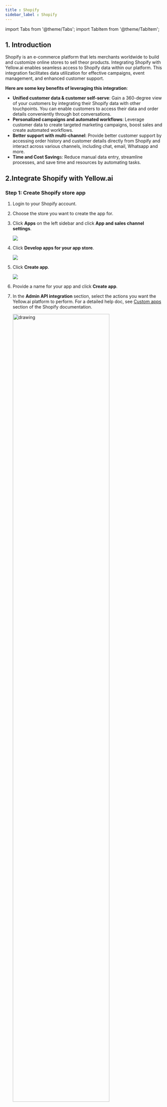 ```yaml
---
title : Shopify
sidebar_label : Shopify
---
```


import Tabs from '@theme/Tabs';
import TabItem from '@theme/TabItem';

## 1. Introduction

Shopify is an e-commerce platform that lets merchants worldwide to build and customize online stores to sell theor products. Integrating Shopify with Yellow.ai enables seamless access to Shopify data within our platform. This integration facilitates data utilization for effective campaigns, event management, and enhanced customer support. 



**Here are some key benefits of leveraging this integration**:

* **Unified customer data & customer self-serve**: Gain a 360-degree view of your customers by integrating their Shopify data with other touchpoints. You can enable customers to access their data and order details conveniently through bot conversations.
* **Personalized campaigns and automated workflows**: Leverage customer data to create targeted marketing campaigns, boost sales and create automated workflows.
* **Better support with multi-channel**: Provide better customer support by accessing order history and customer details directly from Shopify and interact across various channels, including chat, email, Whatsapp and more.
* **Time and Cost Saving**s: Reduce manual data entry, streamline processes, and save time and resources by automating tasks.


## 2.Integrate Shopify with Yellow.ai

### Step 1: Create Shopify store app

1. Login to your Shopify account.
2. Choose the store you want to create the app for.
3. Click **Apps** on the left sidebar and click **App and sales channel settings**.

   ![](https://i.imgur.com/QbXxgpt.jpg)
4. Click **Develop apps for your app store**.

   ![](https://i.imgur.com/2RMAFEX.png)

5. Click **Create app**.

   ![](https://i.imgur.com/9wGLsYQ.png)
6. Provide a name for your app and click **Create app**.
7. In the **Admin API integration** section, select the actions you want the Yellow.ai platform to perform. For a detailed help doc, see [Custom apps](https://help.shopify.com/en/manual/apps/custom-apps) section of the Shopify documentation.

   <img src="https://i.imgur.com/vDx7dQ1.png" alt="drawing" width="80%"/>
  

8. In **Shopify admin**, choose both *Read* and *Write* access to following scopes.

  <img src="https://i.imgur.com/ULr6bbW.png" width="70%"/>

  Scope | Description
  ------ | ----------
  Customers | Access and manage customers, including their addresses, order history, and segments.
  Orders | Retrieve and manage orders, transactions, fulfillments, and abandoned checkouts.
  Products | View and manage products, variants, and collections.
  Returns | View and manage return orders.
  Script tags | View and manage javascript tags for store front and order status pages.


### Step 2: Get Admin API access credentials

* Go to **API credentials** section and copy the **Admin API access token** and **API secret key**.

   ![](https://i.imgur.com/GoqZ8fk.png)


### Step 3: Connect the Shopify Store App with Yellow.ai

You need to use the API token to establish integration with Yellow.ai as explained below:

1. Login to [yellow.ai platform](https://cloud.yellow.ai/).
2. Go to **Integrations** > **Retail & ecommerce** > **Shopify shop**. Alternatively, you can use the Search box to find the integration app.

  ![](https://cdn.yellowmessenger.com/assets/yellow-docs/shopify.png)

3. To **Add account**, fill in the required details.

   ![](https://cdn.yellowmessenger.com/assets/yellow-docs/shopify-details.png)

   Option | Description
   ------ | -----------
   **Give accout name** | Provide a name to Shopify account to be connected. 
   **Shop Name** | Name of your shop in Shopify. The shop name should be taken from the Shopify store URL, for example if the merchant store URL is yellowxyz.myshopify.com,the shop name would be yellowxyz.
   **Admin API Access Token** | Copy and paste this from your Shopify store (refer step 8). Please only enter the Admin API access token that is displayed during the app creation process on Shopify.
   **API Secret Key** | Copy and paste this from your Shopify store (refer step 8)
   **Subscription topics** | Allows you to select events from the drop-down list. These events represent specific actions in your Shopify store, such as customer creation, order fulfillment, refunds, or product creation. While creating an account, you need to select the required events. Based on your selection, these events will appear in the [Events](https://docs.yellow.ai/docs/platform_concepts/studio/events/event-hub) section of your Yellow.ai platform. 
   **Domain name** |Domain name refers to the URL or web address that directs customers to your online store. Enter the domain name to enable Yellow to ingest the script on the store and capture user-related events for User 360. For example, yellowxyz.myshopify.com.

4. Click **Connect**.

   If the integration is successful, You can see the **Shopify Shop** app on the **Integrations** page. With this, the connection has been established between the integration app and your Shopify account.


:::note
* Please ensure that you enter your store name exactly as it appears in your Shopify account.
* For the initial user backfilling of the recent 10k user data, please reach out to the team to initiate the process.
:::

***



## 3. Shopify user data syncing in User 360/Engage

This integration automates the creation of user records in User 360 using Shopify event data. By default, it is configured to capture userIds, emails, and phone numbers. Additionally, the integration enables the automatic synchronization of the following event data with User 360. This empowers User 360 as a valuable resource for personalized and effective user engagement strategies.

:::note
Shopify events will be generated only from the store channel and passed to User 360. If event tracking is enabled in the bot, these events will also be sent to the bot. Events originating from other channels, such as orders created through a bot or WhatsApp, will generally not be relayed unless the user profile exists in User 360.
:::

### Supported standard user properties from Shopify events

The following standard user properties are automatically added or updated in User 360 directly from Shopify events.

* userId
* email
* firstName
* phone
* city
* country



### Supported Shopify events syncing in User 360

The integration enables the automatic synchronization of the following event data with User 360. This empowers User 360 as a valuable resource for personalized and effective user engagement strategies.

   <img src="https://i.imgur.com/1WBYJEt.png"/>


The following table provides a comprehensive list of Shopify events along with their descriptions and sample use cases.



  | Event  | Description    | Sample use cases      |
  |--------|----------------|----------------------|
  | shopifyNewOrder  | A new order is created in the Shopify store.   | Trigger order confirmation email or update inventory when a new order is created in your Shopify store.                                  |
  | shopifyNewProduct  | A new product has been added to the Shopify store.  | Update product catalog, create product listings, or send a WhatsApp notification when a new product is added to your Shopify store.  |
  | shopifyOrderCancelled | An order is cancelled. | Handle order cancellation: Update inventory levels, refund payments, or notify customers when their orders are canceled. |
  | shopifyOrderFulfilled | An order was fulfilled or completed.   | Update shipping information, send shipping notifications to the customer, or update order status when an order is fulfilled or completed.  |
  | shopifyOrderPaid      | Payment made for an order. | Send payment receipt, or update financial record when a payment is made for an order.   |
  | shopifyRefundCreated  | A refund was created for an order.  | Update financial records, notify customers about their refund, or adjust inventory levels when a refund is issued for an order. |
  | shopifyReturnRequest | A return request is initiated. | Helpful for handling return-related processes, such as notifying customers and managing inventory. |
  | shopifyNewCustomer    | A new customer is registered.  | Add the customer to User 360, send welcome email, or track customer acquisition when a new customer registers in your Shopify store. |
  | shopifyCustomerUpdate | A customer’s profile details have been updated. | Keep your customer database up to date or send profile change notification when a customer's profile details are updated. |
  | shopifyCheckoutCreated| Order checkout is initiated in Shopify. | Track order progress when an order checkout is initiated in your Shopify store.    |
  | shopifyOrdersUpdated  | Shopify order is updated.  | Monitor order changes, adjust inventory, or notify the customer on order updates to handle order updates in Shopify store.  |
  | shopifyCartCreate     | A cart is created in Shopify.   | Track shopping cart activity, gather data on abandoned carts, or initiate cart-related marketing efforts when a cart is created in Shopify store. |


:::note
To know how to run campaigns based on Shopify events, see [here](#run-campaigns-based-on-shopify-events).
:::

### Payload samples of Shopify events in User 360

The following are the event schemas associated with various Shopify events. These event schemas define the structure and data that get sent to the CDP when specific events occur in your Shopify store.

<Tabs class="tabs-schema">


<TabItem value="shopifyCartCreate" label="shopifyCartCreate" default>

**From SDK**

```js
{
    "token": "c1-830e691d16f1093cfcde75960320d9cd",
    "note": "",
    "attributes": {},
    "original_total_price": 3000,
    "total_price": 3000,
    "total_discount": 0,
    "total_weight": 0,
    "item_count": 1,
    "items": [
        {
            "id": 43453026762901,
            "properties": {},
            "quantity": 1,
            "variant_id": 43453026762901,
            "key": "43453026762901:159c30471db14672fe636da24f9346f2",
            "title": "Adania Pant - Black",
            "price": 3000,
            "original_price": 3000,
            "discounted_price": 3000,
            "line_price": 3000,
            "original_line_price": 3000,
            "total_discount": 0,
            "discounts": [],
            "sku": "",
            "grams": 0,
            "vendor": "twewr",
            "taxable": true,
            "product_id": 7907558064277,
            "product_has_only_default_variant": false,
            "gift_card": false,
            "final_price": 3000,
            "final_line_price": 3000,
            "url": "/products/adania-pant?variant=43453026762901",
            "featured_image": {
                "aspect_ratio": 0.714,
                "alt": "Adania Pant",
                "height": 2048,
                "url": "https://cdn.shopify.com/s/files/1/0458/0252/0725/files/2015-03-30_Jake_Look_16_20656_16533.jpg?v=1684943817",
                "width": 1462
            },
            "image": "https://cdn.shopify.com/s/files/1/0458/0252/0725/files/2015-03-30_Jake_Look_16_20656_16533.jpg?v=1684943817",
            "handle": "adania-pant",
            "requires_shipping": true,
            "product_type": "",
            "product_title": "Adania Pant",
            "product_description": "\\nThis is a demonstration store. You can purchase products like this from Baby & Company\\nSuper stretch Adaina Pant offers the classic skinny with all the fun bits. Zip closure at back with concealed zip openings at ankles. By Malene Birger. Color Blue.  90% Polyamide, 10% Elastane. Made in China. Ashley is wearing a European 36. ",
            "variant_title": "Black",
            "variant_options": [
                "Black"
            ],
            "options_with_values": [
                {
                    "name": "Color",
                    "value": "Black"
                }
            ],
            "line_level_discount_allocations": [],
            "line_level_total_discount": 0,
            "quantity_rule": {
                "min": 1,
                "max": null,
                "increment": 1
            },
            "has_components": false
        }
    ],
    "requires_shipping": true,
    "currency": "INR",
    "items_subtotal_price": 3000,
    "cart_level_discount_applications": [],
    "userId": "x1660667398488_WIv23Iv-fr-McW_SZme-l"
}


```

</TabItem>



<TabItem value="ShopifyCheckoutCreated" label="ShopifyCheckoutCreated" default>

```js
{
    "id": 35481578373269,
    "token": "3d58ad45d661cd34d882fda5c68a36b8",
    "cart_token": "c1-830e691d16f1093cfcde75960320d9cd",
    "email": null,
    "gateway": null,
    "buyer_accepts_marketing": false,
    "buyer_accepts_sms_marketing": false,
    "sms_marketing_phone": null,
    "created_at": "2023-09-22T12:13:51+00:00",
    "updated_at": "2023-09-22T08:13:59-04:00",
    "landing_site": "/",
    "note": "",
    "note_attributes": [],
    "referring_site": "",
    "shipping_lines": [],
    "shipping_address": [],
    "taxes_included": false,
    "total_weight": 0,
    "currency": "INR",
    "completed_at": null,
    "phone": null,
    "customer_locale": "en-IN",
    "line_items": [
        {
            "key": "43453026762901",
            "fulfillment_service": "manual",
            "gift_card": false,
            "grams": 0,
            "presentment_title": "Adania Pant",
            "presentment_variant_title": "Black",
            "product_id": 7907558064277,
            "quantity": 1,
            "requires_shipping": true,
            "sku": "",
            "tax_lines": [
                {
                    "position": 1,
                    "price": "2.70",
                    "rate": 0.09,
                    "title": "CGST",
                    "source": "Shopify",
                    "compare_at": null,
                    "zone": "country",
                    "channel_liable": false,
                    "identifier": null
                }
            ],
            "taxable": true,
            "title": "Adania Pant",
            "variant_id": 43453026762901,
            "variant_title": "Black",
            "variant_price": "30.00",
            "vendor": "twewr",
            "unit_price_measurement": {
                "measured_type": null,
                "quantity_value": null,
                "quantity_unit": null,
                "reference_value": null,
                "reference_unit": null
            },
            "compare_at_price": null,
            "line_price": "30.00",
            "price": "30.00",
            "applied_discounts": [],
            "destination_location_id": null,
            "user_id": null,
            "rank": null,
            "origin_location_id": null,
            "properties": null
        }
    ],
    "name": "#35481578373269",
    "abandoned_checkout_url": "https://twewr.myshopify.com/45802520725/checkouts/ac/c1-830e691d16f1093cfcde75960320d9cd/recover?key=a745691198001ff07b2f08d7233541a8",
    "discount_codes": [],
    "tax_lines": [
        {
            "price": "2.70",
            "rate": 0.09,
            "title": "CGST"
        }
    ],
    "presentment_currency": "INR",
    "source_name": "web",
    "total_line_items_price": "30.00",
    "total_tax": "2.70",
    "total_discounts": "0.00",
    "subtotal_price": "30.00",
    "total_price": "32.70",
    "total_duties": "0.00",
    "device_id": null,
    "user_id": null,
    "location_id": null,
    "source_identifier": null,
    "source_url": null,
    "source": null,
    "closed_at": null
}


```

</TabItem>

  
<TabItem value="shopifyNewOrder" label="shopifyNewOrder" default>


```json
{
    "id": 5159806763157,
    "admin_graphql_api_id": "gid://shopify/Order/5159806763157",
    "app_id": 580111,
    "browser_ip": "49.43.249.107",
    "buyer_accepts_marketing": false,
    "cancel_reason": null,
    "cancelled_at": null,
    "cart_token": "c1-830e691d16f1093cfcde75960320d9cd",
    "checkout_id": 35481578373269,
    "checkout_token": "3d58ad45d661cd34d882fda5c68a36b8",
    "client_details": {
        "accept_language": "en-IN",
        "browser_height": null,
        "browser_ip": "49.43.249.107",
        "browser_width": null,
        "session_hash": null,
        "user_agent": "Mozilla/5.0 (Macintosh; Intel Mac OS X 10_15_7) AppleWebKit/537.36 (KHTML, like Gecko) Chrome/116.0.0.0 Safari/537.36"
    },
    "closed_at": null,
    "company": null,
    "confirmation_number": "XPLMPXRME",
    "confirmed": true,
    "contact_email": "tom@gmail.com",
    "created_at": "2023-09-22T08:14:46-04:00",
    "currency": "INR",
    "current_subtotal_price": "30.00",
    "current_subtotal_price_set": {
        "shop_money": {
            "amount": "30.00",
            "currency_code": "INR"
        },
        "presentment_money": {
            "amount": "30.00",
            "currency_code": "INR"
        }
    },
    "current_total_additional_fees_set": null,
    "current_total_discounts": "0.00",
    "current_total_discounts_set": {
        "shop_money": {
            "amount": "0.00",
            "currency_code": "INR"
        },
        "presentment_money": {
            "amount": "0.00",
            "currency_code": "INR"
        }
    },
    "current_total_duties_set": null,
    "current_total_price": "30.00",
    "current_total_price_set": {
        "shop_money": {
            "amount": "30.00",
            "currency_code": "INR"
        },
        "presentment_money": {
            "amount": "30.00",
            "currency_code": "INR"
        }
    },
    "current_total_tax": "0.00",
    "current_total_tax_set": {
        "shop_money": {
            "amount": "0.00",
            "currency_code": "INR"
        },
        "presentment_money": {
            "amount": "0.00",
            "currency_code": "INR"
        }
    },
    "customer_locale": "en-IN",
    "device_id": null,
    "discount_codes": [],
    "email": "tom@gmail.com",
    "estimated_taxes": false,
    "financial_status": "paid",
    "fulfillment_status": null,
    "landing_site": "/",
    "landing_site_ref": null,
    "location_id": null,
    "merchant_of_record_app_id": null,
    "name": "#1085",
    "note": null,
    "note_attributes": [],
    "number": 85,
    "order_number": 1085,
    "order_status_url": "https://twewr.myshopify.com/45802520725/orders/24a0946393b4889192c0d7056751e889/authenticate?key=c60f3a72f52578b00cc7cb8551811cbc",
    "original_total_additional_fees_set": null,
    "original_total_duties_set": null,
    "payment_gateway_names": [
        "bogus"
    ],
    "phone": null,
    "po_number": null,
    "presentment_currency": "INR",
    "processed_at": "2023-09-22T08:14:43-04:00",
    "reference": "6925f7d584e825b7f3fdbf5de7b3a5e1",
    "referring_site": "",
    "source_identifier": "6925f7d584e825b7f3fdbf5de7b3a5e1",
    "source_name": "web",
    "source_url": null,
    "subtotal_price": "30.00",
    "subtotal_price_set": {
        "shop_money": {
            "amount": "30.00",
            "currency_code": "INR"
        },
        "presentment_money": {
            "amount": "30.00",
            "currency_code": "INR"
        }
    },
    "tags": "",
    "tax_exempt": false,
    "tax_lines": [],
    "taxes_included": false,
    "test": true,
    "token": "24a0946393b4889192c0d7056751e889",
    "total_discounts": "0.00",
    "total_discounts_set": {
        "shop_money": {
            "amount": "0.00",
            "currency_code": "INR"
        },
        "presentment_money": {
            "amount": "0.00",
            "currency_code": "INR"
        }
    },
    "total_line_items_price": "30.00",
    "total_line_items_price_set": {
        "shop_money": {
            "amount": "30.00",
            "currency_code": "INR"
        },
        "presentment_money": {
            "amount": "30.00",
            "currency_code": "INR"
        }
    },
    "total_outstanding": "0.00",
    "total_price": "30.00",
    "total_price_set": {
        "shop_money": {
            "amount": "30.00",
            "currency_code": "INR"
        },
        "presentment_money": {
            "amount": "30.00",
            "currency_code": "INR"
        }
    },
    "total_shipping_price_set": {
        "shop_money": {
            "amount": "0.00",
            "currency_code": "INR"
        },
        "presentment_money": {
            "amount": "0.00",
            "currency_code": "INR"
        }
    },
    "total_tax": "0.00",
    "total_tax_set": {
        "shop_money": {
            "amount": "0.00",
            "currency_code": "INR"
        },
        "presentment_money": {
            "amount": "0.00",
            "currency_code": "INR"
        }
    },
    "total_tip_received": "0.00",
    "total_weight": 0,
    "updated_at": "2023-09-22T08:14:47-04:00",
    "user_id": null,
    "billing_address": {
        "first_name": null,
        "address1": "Chennai",
        "phone": "90909 09090",
        "city": "Chennai",
        "zip": "600012",
        "province": "Tamil Nadu",
        "country": "India",
        "last_name": "Baid",
        "address2": "Chennai",
        "company": null,
        "latitude": 13.098633,
        "longitude": 80.2596083,
        "name": "Baid",
        "country_code": "IN",
        "province_code": "TN"
    },
    "customer": {
        "id": 6989864763541,
        "email": "tom@gmail.com",
        "accepts_marketing": false,
        "created_at": "2023-09-22T08:14:44-04:00",
        "updated_at": "2023-09-22T08:14:46-04:00",
        "first_name": null,
        "last_name": "Baid",
        "state": "disabled",
        "note": null,
        "verified_email": true,
        "multipass_identifier": null,
        "tax_exempt": false,
        "phone": null,
        "email_marketing_consent": {
            "state": "not_subscribed",
            "opt_in_level": "single_opt_in",
            "consent_updated_at": null
        },
        "sms_marketing_consent": null,
        "tags": "",
        "currency": "INR",
        "accepts_marketing_updated_at": "2023-09-22T08:14:44-04:00",
        "marketing_opt_in_level": null,
        "tax_exemptions": [],
        "admin_graphql_api_id": "gid://shopify/Customer/6989864763541",
        "default_address": {
            "id": 8320474546325,
            "customer_id": 6989864763541,
            "first_name": null,
            "last_name": "Baid",
            "company": null,
            "address1": "Chennai",
            "address2": "Chennai",
            "city": "Chennai",
            "province": "Tamil Nadu",
            "country": "India",
            "zip": "600012",
            "phone": "90909 09090",
            "name": "Baid",
            "province_code": "TN",
            "country_code": "IN",
            "country_name": "India",
            "default": true
        }
    },
    "discount_applications": [],
    "fulfillments": [],
    "line_items": [
        {
            "id": 12623712354453,
            "admin_graphql_api_id": "gid://shopify/LineItem/12623712354453",
            "fulfillable_quantity": 1,
            "fulfillment_service": "manual",
            "fulfillment_status": null,
            "gift_card": false,
            "grams": 0,
            "name": "Adania Pant - Black",
            "price": "30.00",
            "price_set": {
                "shop_money": {
                    "amount": "30.00",
                    "currency_code": "INR"
                },
                "presentment_money": {
                    "amount": "30.00",
                    "currency_code": "INR"
                }
            },
            "product_exists": true,
            "product_id": 7907558064277,
            "properties": [],
            "quantity": 1,
            "requires_shipping": true,
            "sku": "",
            "taxable": true,
            "title": "Adania Pant",
            "total_discount": "0.00",
            "total_discount_set": {
                "shop_money": {
                    "amount": "0.00",
                    "currency_code": "INR"
                },
                "presentment_money": {
                    "amount": "0.00",
                    "currency_code": "INR"
                }
            },
            "variant_id": 43453026762901,
            "variant_inventory_management": "shopify",
            "variant_title": "Black",
            "vendor": "twewr",
            "tax_lines": [],
            "duties": [],
            "discount_allocations": []
        }
    ],
    "payment_terms": null,
    "refunds": [],
    "shipping_address": {
        "first_name": null,
        "address1": "Chennai",
        "phone": "90909 09090",
        "city": "Chennai",
        "zip": "600012",
        "province": "Tamil Nadu",
        "country": "India",
        "last_name": "Baid",
        "address2": "Chennai",
        "company": null,
        "latitude": 13.098633,
        "longitude": 80.2596083,
        "name": "Baid",
        "country_code": "IN",
        "province_code": "TN"
    },
    "shipping_lines": [
        {
            "id": 4303065809045,
            "carrier_identifier": "650f1a14fa979ec5c74d063e968411d4",
            "code": "Standard",
            "discounted_price": "0.00",
            "discounted_price_set": {
                "shop_money": {
                    "amount": "0.00",
                    "currency_code": "INR"
                },
                "presentment_money": {
                    "amount": "0.00",
                    "currency_code": "INR"
                }
            },
            "phone": null,
            "price": "0.00",
            "price_set": {
                "shop_money": {
                    "amount": "0.00",
                    "currency_code": "INR"
                },
                "presentment_money": {
                    "amount": "0.00",
                    "currency_code": "INR"
                }
            },
            "requested_fulfillment_service_id": null,
            "source": "shopify",
            "title": "Standard",
            "tax_lines": [],
            "discount_allocations": []
        }
    ]
}

```

</TabItem>

<TabItem value="shopifyOrderFulfilled" label="shopifyOrderFulfilled" default>

```js
{
  "id": 820982911946154500,
  "admin_graphql_api_id": "gid://shopify/Order/820982911946154508",
  "app_id": null,
  "browser_ip": null,
  "buyer_accepts_marketing": true,
  "cancel_reason": "customer",
  "cancelled_at": "2021-12-31T19:00:00-05:00",
  "cart_token": null,
  "checkout_id": null,
  "checkout_token": null,
  "closed_at": null,
  "confirmed": false,
  "contact_email": "jon@example.com",
  "created_at": "2021-12-31T19:00:00-05:00",
  "currency": "USD",
  "current_subtotal_price": "398.00",
  "current_subtotal_price_set": {
    "shop_money": {
      "amount": "398.00",
      "currency_code": "USD"
    },
    "presentment_money": {
      "amount": "398.00",
      "currency_code": "USD"
    }
  },
  "current_total_discounts": "0.00",
  "current_total_discounts_set": {
    "shop_money": {
      "amount": "0.00",
      "currency_code": "USD"
    },
    "presentment_money": {
      "amount": "0.00",
      "currency_code": "USD"
    }
  },
  "current_total_duties_set": null,
  "current_total_price": "398.00",
  "current_total_price_set": {
    "shop_money": {
      "amount": "398.00",
      "currency_code": "USD"
    },
    "presentment_money": {
      "amount": "398.00",
      "currency_code": "USD"
    }
  },
  "current_total_tax": "0.00",
  "current_total_tax_set": {
    "shop_money": {
      "amount": "0.00",
      "currency_code": "USD"
    },
    "presentment_money": {
      "amount": "0.00",
      "currency_code": "USD"
    }
  },
  "customer_locale": "en",
  "device_id": null,
  "discount_codes": [],
  "email": "jon@example.com",
  "estimated_taxes": false,
  "financial_status": "voided",
  "fulfillment_status": "pending",
  "gateway": null,
  "landing_site": null,
  "landing_site_ref": null,
  "location_id": null,
  "merchant_of_record_app_id": null,
  "name": "#9999",
  "note": null,
  "note_attributes": [],
  "number": 234,
  "order_number": 1234,
  "order_status_url": "https://jsmith.myshopify.com/548380009/orders/123456abcd/authenticate?key=abcdefg",
  "original_total_duties_set": null,
  "payment_gateway_names": [
    "visa",
    "bogus"
  ],
  "phone": null,
  "presentment_currency": "USD",
  "processed_at": null,
  "processing_method": "",
  "reference": null,
  "referring_site": null,
  "source_identifier": null,
  "source_name": "web",
  "source_url": null,
  "subtotal_price": "388.00",
  "subtotal_price_set": {
    "shop_money": {
      "amount": "388.00",
      "currency_code": "USD"
    },
    "presentment_money": {
      "amount": "388.00",
      "currency_code": "USD"
    }
  },
  "tags": "",
  "tax_lines": [],
  "taxes_included": false,
  "test": true,
  "token": "123456abcd",
  "total_discounts": "20.00",
  "total_discounts_set": {
    "shop_money": {
      "amount": "20.00",
      "currency_code": "USD"
    },
    "presentment_money": {
      "amount": "20.00",
      "currency_code": "USD"
    }
  },
  "total_line_items_price": "398.00",
  "total_line_items_price_set": {
    "shop_money": {
      "amount": "398.00",
      "currency_code": "USD"
    },
    "presentment_money": {
      "amount": "398.00",
      "currency_code": "USD"
    }
  },
  "total_outstanding": "398.00",
  "total_price": "388.00",
  "total_price_set": {
    "shop_money": {
      "amount": "388.00",
      "currency_code": "USD"
    },
    "presentment_money": {
      "amount": "388.00",
      "currency_code": "USD"
    }
  },
  "total_shipping_price_set": {
    "shop_money": {
      "amount": "10.00",
      "currency_code": "USD"
    },
    "presentment_money": {
      "amount": "10.00",
      "currency_code": "USD"
    }
  },
  "total_tax": "0.00",
  "total_tax_set": {
    "shop_money": {
      "amount": "0.00",
      "currency_code": "USD"
    },
    "presentment_money": {
      "amount": "0.00",
      "currency_code": "USD"
    }
  },
  "total_tip_received": "0.00",
  "total_weight": 0,
  "updated_at": "2021-12-31T19:00:00-05:00",
  "user_id": null,
  "billing_address": {
    "first_name": "Steve",
    "address1": "123 Shipping Street",
    "phone": "555-555-SHIP",
    "city": "Shippington",
    "zip": "40003",
    "province": "Kentucky",
    "country": "United States",
    "last_name": "Shipper",
    "address2": null,
    "company": "Shipping Company",
    "latitude": null,
    "longitude": null,
    "name": "Steve Shipper",
    "country_code": "US",
    "province_code": "KY"
  },
  "customer": {
    "id": 115310627314723950,
    "email": "john@example.com",
    "accepts_marketing": false,
    "created_at": null,
    "updated_at": null,
    "first_name": "John",
    "last_name": "Smith",
    "state": "disabled",
    "note": null,
    "verified_email": true,
    "multipass_identifier": null,
    "tax_exempt": false,
    "phone": null,
    "email_marketing_consent": {
      "state": "not_subscribed",
      "opt_in_level": null,
      "consent_updated_at": null
    },
    "sms_marketing_consent": null,
    "tags": "",
    "currency": "USD",
    "accepts_marketing_updated_at": null,
    "marketing_opt_in_level": null,
    "tax_exemptions": [],
    "admin_graphql_api_id": "gid://shopify/Customer/115310627314723954",
    "default_address": {
      "id": 715243470612851200,
      "customer_id": 115310627314723950,
      "first_name": null,
      "last_name": null,
      "company": null,
      "address1": "123 Elm St.",
      "address2": null,
      "city": "Ottawa",
      "province": "Ontario",
      "country": "Canada",
      "zip": "K2H7A8",
      "phone": "123-123-1234",
      "name": "",
      "province_code": "ON",
      "country_code": "CA",
      "country_name": "Canada",
      "default": true
    }
  },
  "discount_applications": [],
  "fulfillments": [],
  "line_items": [
    {
      "id": 866550311766439000,
      "admin_graphql_api_id": "gid://shopify/LineItem/866550311766439020",
      "fulfillable_quantity": 1,
      "fulfillment_service": "manual",
      "fulfillment_status": null,
      "gift_card": false,
      "grams": 567,
      "name": "IPod Nano - 8GB",
      "price": "199.00",
      "price_set": {
        "shop_money": {
          "amount": "199.00",
          "currency_code": "USD"
        },
        "presentment_money": {
          "amount": "199.00",
          "currency_code": "USD"
        }
      },
      "product_exists": true,
      "product_id": 632910392,
      "properties": [],
      "quantity": 1,
      "requires_shipping": true,
      "sku": "IPOD2008PINK",
      "taxable": true,
      "title": "IPod Nano - 8GB",
      "total_discount": "0.00",
      "total_discount_set": {
        "shop_money": {
          "amount": "0.00",
          "currency_code": "USD"
        },
        "presentment_money": {
          "amount": "0.00",
          "currency_code": "USD"
        }
      },
      "variant_id": 808950810,
      "variant_inventory_management": "shopify",
      "variant_title": null,
      "vendor": null,
      "tax_lines": [],
      "duties": [],
      "discount_allocations": []
    },
    {
      "id": 141249953214522980,
      "admin_graphql_api_id": "gid://shopify/LineItem/141249953214522974",
      "fulfillable_quantity": 1,
      "fulfillment_service": "manual",
      "fulfillment_status": null,
      "gift_card": false,
      "grams": 567,
      "name": "IPod Nano - 8GB",
      "price": "199.00",
      "price_set": {
        "shop_money": {
          "amount": "199.00",
          "currency_code": "USD"
        },
        "presentment_money": {
          "amount": "199.00",
          "currency_code": "USD"
        }
      },
      "product_exists": true,
      "product_id": 632910392,
      "properties": [],
      "quantity": 1,
      "requires_shipping": true,
      "sku": "IPOD2008PINK",
      "taxable": true,
      "title": "IPod Nano - 8GB",
      "total_discount": "0.00",
      "total_discount_set": {
        "shop_money": {
          "amount": "0.00",
          "currency_code": "USD"
        },
        "presentment_money": {
          "amount": "0.00",
          "currency_code": "USD"
        }
      },
      "variant_id": 808950810,
      "variant_inventory_management": "shopify",
      "variant_title": null,
      "vendor": null,
      "tax_lines": [],
      "duties": [],
      "discount_allocations": []
    }
  ],
  "payment_details": {
    "credit_card_bin": null,
    "avs_result_code": null,
    "cvv_result_code": null,
    "credit_card_number": "•••• •••• •••• 1234",
    "credit_card_company": "Visa",
    "buyer_action_info": null,
    "credit_card_name": null,
    "credit_card_wallet": null,
    "credit_card_expiration_month": null,
    "credit_card_expiration_year": null
  },
  "payment_terms": null,
  "refunds": [],
  "shipping_address": {
    "first_name": "Steve",
    "address1": "123 Shipping Street",
    "phone": "555-555-SHIP",
    "city": "Shippington",
    "zip": "40003",
    "province": "Kentucky",
    "country": "United States",
    "last_name": "Shipper",
    "address2": null,
    "company": "Shipping Company",
    "latitude": null,
    "longitude": null,
    "name": "Steve Shipper",
    "country_code": "US",
    "province_code": "KY"
  },
  "shipping_lines": [
    {
      "id": 271878346596884000,
      "carrier_identifier": null,
      "code": null,
      "delivery_category": null,
      "discounted_price": "10.00",
      "discounted_price_set": {
        "shop_money": {
          "amount": "10.00",
          "currency_code": "USD"
        },
        "presentment_money": {
          "amount": "10.00",
          "currency_code": "USD"
        }
      },
      "phone": null,
      "price": "10.00",
      "price_set": {
        "shop_money": {
          "amount": "10.00",
          "currency_code": "USD"
        },
        "presentment_money": {
          "amount": "10.00",
          "currency_code": "USD"
        }
      },
      "requested_fulfillment_service_id": null,
      "source": "shopify",
      "title": "Generic Shipping",
      "tax_lines": [],
      "discount_allocations": []
    }
  ]
}

```

</TabItem>


<TabItem value="ShopifyOrdersUpdated" label="ShopifyOrdersUpdated" default>

```js
{
    "id": 5159806763157,
    "admin_graphql_api_id": "gid://shopify/Order/5159806763157",
    "app_id": 580111,
    "browser_ip": "49.43.249.107",
    "buyer_accepts_marketing": false,
    "cancel_reason": null,
    "cancelled_at": null,
    "cart_token": "c1-830e691d16f1093cfcde75960320d9cd",
    "checkout_id": 35481578373269,
    "checkout_token": "3d58ad45d661cd34d882fda5c68a36b8",
    "client_details": {
        "accept_language": "en-IN",
        "browser_height": null,
        "browser_ip": "49.43.249.107",
        "browser_width": null,
        "session_hash": null,
        "user_agent": "Mozilla/5.0 (Macintosh; Intel Mac OS X 10_15_7) AppleWebKit/537.36 (KHTML, like Gecko) Chrome/116.0.0.0 Safari/537.36"
    },
    "closed_at": null,
    "company": null,
    "confirmation_number": "XPLMPXRME",
    "confirmed": true,
    "contact_email": "tom@gmail.com",
    "created_at": "2023-09-22T08:14:46-04:00",
    "currency": "INR",
    "current_subtotal_price": "30.00",
    "current_subtotal_price_set": {
        "shop_money": {
            "amount": "30.00",
            "currency_code": "INR"
        },
        "presentment_money": {
            "amount": "30.00",
            "currency_code": "INR"
        }
    },
    "current_total_additional_fees_set": null,
    "current_total_discounts": "0.00",
    "current_total_discounts_set": {
        "shop_money": {
            "amount": "0.00",
            "currency_code": "INR"
        },
        "presentment_money": {
            "amount": "0.00",
            "currency_code": "INR"
        }
    },
    "current_total_duties_set": null,
    "current_total_price": "30.00",
    "current_total_price_set": {
        "shop_money": {
            "amount": "30.00",
            "currency_code": "INR"
        },
        "presentment_money": {
            "amount": "30.00",
            "currency_code": "INR"
        }
    },
    "current_total_tax": "0.00",
    "current_total_tax_set": {
        "shop_money": {
            "amount": "0.00",
            "currency_code": "INR"
        },
        "presentment_money": {
            "amount": "0.00",
            "currency_code": "INR"
        }
    },
    "customer_locale": "en-IN",
    "device_id": null,
    "discount_codes": [],
    "email": "tom@gmail.com",
    "estimated_taxes": false,
    "financial_status": "paid",
    "fulfillment_status": null,
    "landing_site": "/",
    "landing_site_ref": null,
    "location_id": null,
    "merchant_of_record_app_id": null,
    "name": "#1085",
    "note": null,
    "note_attributes": [],
    "number": 85,
    "order_number": 1085,
    "order_status_url": "https://twewr.myshopify.com/45802520725/orders/24a0946393b4889192c0d7056751e889/authenticate?key=c60f3a72f52578b00cc7cb8551811cbc",
    "original_total_additional_fees_set": null,
    "original_total_duties_set": null,
    "payment_gateway_names": [
        "bogus"
    ],
    "phone": null,
    "po_number": null,
    "presentment_currency": "INR",
    "processed_at": "2023-09-22T08:14:43-04:00",
    "reference": "6925f7d584e825b7f3fdbf5de7b3a5e1",
    "referring_site": "",
    "source_identifier": "6925f7d584e825b7f3fdbf5de7b3a5e1",
    "source_name": "web",
    "source_url": null,
    "subtotal_price": "30.00",
    "subtotal_price_set": {
        "shop_money": {
            "amount": "30.00",
            "currency_code": "INR"
        },
        "presentment_money": {
            "amount": "30.00",
            "currency_code": "INR"
        }
    },
    "tags": "",
    "tax_exempt": false,
    "tax_lines": [],
    "taxes_included": false,
    "test": true,
    "token": "24a0946393b4889192c0d7056751e889",
    "total_discounts": "0.00",
    "total_discounts_set": {
        "shop_money": {
            "amount": "0.00",
            "currency_code": "INR"
        },
        "presentment_money": {
            "amount": "0.00",
            "currency_code": "INR"
        }
    },
    "total_line_items_price": "30.00",
    "total_line_items_price_set": {
        "shop_money": {
            "amount": "30.00",
            "currency_code": "INR"
        },
        "presentment_money": {
            "amount": "30.00",
            "currency_code": "INR"
        }
    },
    "total_outstanding": "0.00",
    "total_price": "30.00",
    "total_price_set": {
        "shop_money": {
            "amount": "30.00",
            "currency_code": "INR"
        },
        "presentment_money": {
            "amount": "30.00",
            "currency_code": "INR"
        }
    },
    "total_shipping_price_set": {
        "shop_money": {
            "amount": "0.00",
            "currency_code": "INR"
        },
        "presentment_money": {
            "amount": "0.00",
            "currency_code": "INR"
        }
    },
    "total_tax": "0.00",
    "total_tax_set": {
        "shop_money": {
            "amount": "0.00",
            "currency_code": "INR"
        },
        "presentment_money": {
            "amount": "0.00",
            "currency_code": "INR"
        }
    },
    "total_tip_received": "0.00",
    "total_weight": 0,
    "updated_at": "2023-09-22T08:14:47-04:00",
    "user_id": null,
    "billing_address": {
        "first_name": null,
        "address1": "Chennai",
        "phone": "90909 09090",
        "city": "Chennai",
        "zip": "600012",
        "province": "Tamil Nadu",
        "country": "India",
        "last_name": "Baid",
        "address2": "Chennai",
        "company": null,
        "latitude": 13.098633,
        "longitude": 80.2596083,
        "name": "Baid",
        "country_code": "IN",
        "province_code": "TN"
    },
    "customer": {
        "id": 6989864763541,
        "email": "tom@gmail.com",
        "accepts_marketing": false,
        "created_at": "2023-09-22T08:14:44-04:00",
        "updated_at": "2023-09-22T08:14:46-04:00",
        "first_name": null,
        "last_name": "Baid",
        "state": "disabled",
        "note": null,
        "verified_email": true,
        "multipass_identifier": null,
        "tax_exempt": false,
        "phone": null,
        "email_marketing_consent": {
            "state": "not_subscribed",
            "opt_in_level": "single_opt_in",
            "consent_updated_at": null
        },
        "sms_marketing_consent": null,
        "tags": "",
        "currency": "INR",
        "accepts_marketing_updated_at": "2023-09-22T08:14:44-04:00",
        "marketing_opt_in_level": null,
        "tax_exemptions": [],
        "admin_graphql_api_id": "gid://shopify/Customer/6989864763541",
        "default_address": {
            "id": 8320474546325,
            "customer_id": 6989864763541,
            "first_name": null,
            "last_name": "Baid",
            "company": null,
            "address1": "Chennai",
            "address2": "Chennai",
            "city": "Chennai",
            "province": "Tamil Nadu",
            "country": "India",
            "zip": "600012",
            "phone": "90909 09090",
            "name": "Baid",
            "province_code": "TN",
            "country_code": "IN",
            "country_name": "India",
            "default": true
        }
    },
    "discount_applications": [],
    "fulfillments": [],
    "line_items": [
        {
            "id": 12623712354453,
            "admin_graphql_api_id": "gid://shopify/LineItem/12623712354453",
            "fulfillable_quantity": 1,
            "fulfillment_service": "manual",
            "fulfillment_status": null,
            "gift_card": false,
            "grams": 0,
            "name": "Adania Pant - Black",
            "price": "30.00",
            "price_set": {
                "shop_money": {
                    "amount": "30.00",
                    "currency_code": "INR"
                },
                "presentment_money": {
                    "amount": "30.00",
                    "currency_code": "INR"
                }
            },
            "product_exists": true,
            "product_id": 7907558064277,
            "properties": [],
            "quantity": 1,
            "requires_shipping": true,
            "sku": "",
            "taxable": true,
            "title": "Adania Pant",
            "total_discount": "0.00",
            "total_discount_set": {
                "shop_money": {
                    "amount": "0.00",
                    "currency_code": "INR"
                },
                "presentment_money": {
                    "amount": "0.00",
                    "currency_code": "INR"
                }
            },
            "variant_id": 43453026762901,
            "variant_inventory_management": "shopify",
            "variant_title": "Black",
            "vendor": "twewr",
            "tax_lines": [],
            "duties": [],
            "discount_allocations": []
        }
    ],
    "payment_terms": null,
    "refunds": [],
    "shipping_address": {
        "first_name": null,
        "address1": "Chennai",
        "phone": "90909 09090",
        "city": "Chennai",
        "zip": "600012",
        "province": "Tamil Nadu",
        "country": "India",
        "last_name": "Baid",
        "address2": "Chennai",
        "company": null,
        "latitude": 13.098633,
        "longitude": 80.2596083,
        "name": "Baid",
        "country_code": "IN",
        "province_code": "TN"
    },
    "shipping_lines": [
        {
            "id": 4303065809045,
            "carrier_identifier": "650f1a14fa979ec5c74d063e968411d4",
            "code": "Standard",
            "discounted_price": "0.00",
            "discounted_price_set": {
                "shop_money": {
                    "amount": "0.00",
                    "currency_code": "INR"
                },
                "presentment_money": {
                    "amount": "0.00",
                    "currency_code": "INR"
                }
            },
            "phone": null,
            "price": "0.00",
            "price_set": {
                "shop_money": {
                    "amount": "0.00",
                    "currency_code": "INR"
                },
                "presentment_money": {
                    "amount": "0.00",
                    "currency_code": "INR"
                }
            },
            "requested_fulfillment_service_id": null,
            "source": "shopify",
            "title": "Standard",
            "tax_lines": [],
            "discount_allocations": []
        }
    ]
}

```

</TabItem>


<TabItem value="shopifyOrderCancelled" label="shopifyOrderCancelled" default>

```js
{
  "id": 820982911946154500,
  "admin_graphql_api_id": "gid://shopify/Order/820982911946154508",
  "app_id": null,
  "browser_ip": null,
  "buyer_accepts_marketing": true,
  "cancel_reason": "customer",
  "cancelled_at": "2021-12-31T19:00:00-05:00",
  "cart_token": null,
  "checkout_id": null,
  "checkout_token": null,
  "closed_at": null,
  "confirmed": false,
  "contact_email": "jon@example.com",
  "created_at": "2021-12-31T19:00:00-05:00",
  "currency": "USD",
  "current_subtotal_price": "398.00",
  "current_subtotal_price_set": {
    "shop_money": {
      "amount": "398.00",
      "currency_code": "USD"
    },
    "presentment_money": {
      "amount": "398.00",
      "currency_code": "USD"
    }
  },
  "current_total_discounts": "0.00",
  "current_total_discounts_set": {
    "shop_money": {
      "amount": "0.00",
      "currency_code": "USD"
    },
    "presentment_money": {
      "amount": "0.00",
      "currency_code": "USD"
    }
  },
  "current_total_duties_set": null,
  "current_total_price": "398.00",
  "current_total_price_set": {
    "shop_money": {
      "amount": "398.00",
      "currency_code": "USD"
    },
    "presentment_money": {
      "amount": "398.00",
      "currency_code": "USD"
    }
  },
  "current_total_tax": "0.00",
  "current_total_tax_set": {
    "shop_money": {
      "amount": "0.00",
      "currency_code": "USD"
    },
    "presentment_money": {
      "amount": "0.00",
      "currency_code": "USD"
    }
  },
  "customer_locale": "en",
  "device_id": null,
  "discount_codes": [],
  "email": "jon@example.com",
  "estimated_taxes": false,
  "financial_status": "voided",
  "fulfillment_status": "pending",
  "gateway": null,
  "landing_site": null,
  "landing_site_ref": null,
  "location_id": null,
  "merchant_of_record_app_id": null,
  "name": "#9999",
  "note": null,
  "note_attributes": [],
  "number": 234,
  "order_number": 1234,
  "order_status_url": "https://jsmith.myshopify.com/548380009/orders/123456abcd/authenticate?key=abcdefg",
  "original_total_duties_set": null,
  "payment_gateway_names": [
    "visa",
    "bogus"
  ],
  "phone": null,
  "presentment_currency": "USD",
  "processed_at": null,
  "processing_method": "",
  "reference": null,
  "referring_site": null,
  "source_identifier": null,
  "source_name": "web",
  "source_url": null,
  "subtotal_price": "388.00",
  "subtotal_price_set": {
    "shop_money": {
      "amount": "388.00",
      "currency_code": "USD"
    },
    "presentment_money": {
      "amount": "388.00",
      "currency_code": "USD"
    }
  },
  "tags": "",
  "tax_lines": [],
  "taxes_included": false,
  "test": true,
  "token": "123456abcd",
  "total_discounts": "20.00",
  "total_discounts_set": {
    "shop_money": {
      "amount": "20.00",
      "currency_code": "USD"
    },
    "presentment_money": {
      "amount": "20.00",
      "currency_code": "USD"
    }
  },
  "total_line_items_price": "398.00",
  "total_line_items_price_set": {
    "shop_money": {
      "amount": "398.00",
      "currency_code": "USD"
    },
    "presentment_money": {
      "amount": "398.00",
      "currency_code": "USD"
    }
  },
  "total_outstanding": "398.00",
  "total_price": "388.00",
  "total_price_set": {
    "shop_money": {
      "amount": "388.00",
      "currency_code": "USD"
    },
    "presentment_money": {
      "amount": "388.00",
      "currency_code": "USD"
    }
  },
  "total_shipping_price_set": {
    "shop_money": {
      "amount": "10.00",
      "currency_code": "USD"
    },
    "presentment_money": {
      "amount": "10.00",
      "currency_code": "USD"
    }
  },
  "total_tax": "0.00",
  "total_tax_set": {
    "shop_money": {
      "amount": "0.00",
      "currency_code": "USD"
    },
    "presentment_money": {
      "amount": "0.00",
      "currency_code": "USD"
    }
  },
  "total_tip_received": "0.00",
  "total_weight": 0,
  "updated_at": "2021-12-31T19:00:00-05:00",
  "user_id": null,
  "billing_address": {
    "first_name": "Steve",
    "address1": "123 Shipping Street",
    "phone": "555-555-SHIP",
    "city": "Shippington",
    "zip": "40003",
    "province": "Kentucky",
    "country": "United States",
    "last_name": "Shipper",
    "address2": null,
    "company": "Shipping Company",
    "latitude": null,
    "longitude": null,
    "name": "Steve Shipper",
    "country_code": "US",
    "province_code": "KY"
  },
  "customer": {
    "id": 115310627314723950,
    "email": "john@example.com",
    "accepts_marketing": false,
    "created_at": null,
    "updated_at": null,
    "first_name": "John",
    "last_name": "Smith",
    "state": "disabled",
    "note": null,
    "verified_email": true,
    "multipass_identifier": null,
    "tax_exempt": false,
    "phone": null,
    "email_marketing_consent": {
      "state": "not_subscribed",
      "opt_in_level": null,
      "consent_updated_at": null
    },
    "sms_marketing_consent": null,
    "tags": "",
    "currency": "USD",
    "accepts_marketing_updated_at": null,
    "marketing_opt_in_level": null,
    "tax_exemptions": [],
    "admin_graphql_api_id": "gid://shopify/Customer/115310627314723954",
    "default_address": {
      "id": 715243470612851200,
      "customer_id": 115310627314723950,
      "first_name": null,
      "last_name": null,
      "company": null,
      "address1": "123 Elm St.",
      "address2": null,
      "city": "Ottawa",
      "province": "Ontario",
      "country": "Canada",
      "zip": "K2H7A8",
      "phone": "123-123-1234",
      "name": "",
      "province_code": "ON",
      "country_code": "CA",
      "country_name": "Canada",
      "default": true
    }
  },
  "discount_applications": [],
  "fulfillments": [],
  "line_items": [
    {
      "id": 866550311766439000,
      "admin_graphql_api_id": "gid://shopify/LineItem/866550311766439020",
      "fulfillable_quantity": 1,
      "fulfillment_service": "manual",
      "fulfillment_status": null,
      "gift_card": false,
      "grams": 567,
      "name": "IPod Nano - 8GB",
      "price": "199.00",
      "price_set": {
        "shop_money": {
          "amount": "199.00",
          "currency_code": "USD"
        },
        "presentment_money": {
          "amount": "199.00",
          "currency_code": "USD"
        }
      },
      "product_exists": true,
      "product_id": 632910392,
      "properties": [],
      "quantity": 1,
      "requires_shipping": true,
      "sku": "IPOD2008PINK",
      "taxable": true,
      "title": "IPod Nano - 8GB",
      "total_discount": "0.00",
      "total_discount_set": {
        "shop_money": {
          "amount": "0.00",
          "currency_code": "USD"
        },
        "presentment_money": {
          "amount": "0.00",
          "currency_code": "USD"
        }
      },
      "variant_id": 808950810,
      "variant_inventory_management": "shopify",
      "variant_title": null,
      "vendor": null,
      "tax_lines": [],
      "duties": [],
      "discount_allocations": []
    },
    {
      "id": 141249953214522980,
      "admin_graphql_api_id": "gid://shopify/LineItem/141249953214522974",
      "fulfillable_quantity": 1,
      "fulfillment_service": "manual",
      "fulfillment_status": null,
      "gift_card": false,
      "grams": 567,
      "name": "IPod Nano - 8GB",
      "price": "199.00",
      "price_set": {
        "shop_money": {
          "amount": "199.00",
          "currency_code": "USD"
        },
        "presentment_money": {
          "amount": "199.00",
          "currency_code": "USD"
        }
      },
      "product_exists": true,
      "product_id": 632910392,
      "properties": [],
      "quantity": 1,
      "requires_shipping": true,
      "sku": "IPOD2008PINK",
      "taxable": true,
      "title": "IPod Nano - 8GB",
      "total_discount": "0.00",
      "total_discount_set": {
        "shop_money": {
          "amount": "0.00",
          "currency_code": "USD"
        },
        "presentment_money": {
          "amount": "0.00",
          "currency_code": "USD"
        }
      },
      "variant_id": 808950810,
      "variant_inventory_management": "shopify",
      "variant_title": null,
      "vendor": null,
      "tax_lines": [],
      "duties": [],
      "discount_allocations": []
    }
  ],
  "payment_details": {
    "credit_card_bin": null,
    "avs_result_code": null,
    "cvv_result_code": null,
    "credit_card_number": "•••• •••• •••• 1234",
    "credit_card_company": "Visa",
    "buyer_action_info": null,
    "credit_card_name": null,
    "credit_card_wallet": null,
    "credit_card_expiration_month": null,
    "credit_card_expiration_year": null
  },
  "payment_terms": null,
  "refunds": [],
  "shipping_address": {
    "first_name": "Steve",
    "address1": "123 Shipping Street",
    "phone": "555-555-SHIP",
    "city": "Shippington",
    "zip": "40003",
    "province": "Kentucky",
    "country": "United States",
    "last_name": "Shipper",
    "address2": null,
    "company": "Shipping Company",
    "latitude": null,
    "longitude": null,
    "name": "Steve Shipper",
    "country_code": "US",
    "province_code": "KY"
  },
  "shipping_lines": [
    {
      "id": 271878346596884000,
      "carrier_identifier": null,
      "code": null,
      "delivery_category": null,
      "discounted_price": "10.00",
      "discounted_price_set": {
        "shop_money": {
          "amount": "10.00",
          "currency_code": "USD"
        },
        "presentment_money": {
          "amount": "10.00",
          "currency_code": "USD"
        }
      },
      "phone": null,
      "price": "10.00",
      "price_set": {
        "shop_money": {
          "amount": "10.00",
          "currency_code": "USD"
        },
        "presentment_money": {
          "amount": "10.00",
          "currency_code": "USD"
        }
      },
      "requested_fulfillment_service_id": null,
      "source": "shopify",
      "title": "Generic Shipping",
      "tax_lines": [],
      "discount_allocations": []
    }
  ]
}

```

</TabItem>

<TabItem value="shopifyNewCustomer" label="shopifyNewCustomer" default>

```js
{
  "userId":"6989864763541",
  "email":"andrew@gmail.com",
  "fistName": "andrew",
  "lastName":"farak",
  "phone": "9909889090",
  "coutry": "IN",
  "sessionId":"ym_1695384819786_bzldxorc5q",
  "source":"shopify"
}

```

</TabItem>


<TabItem value="shopifyReturnRequest" label="shopifyReturnRequest" default>


```json
{
    "id": 3547267221,
    "admin_graphql_api_id": "gid://shopify/Return/3547267221",
    "status": "requested",
    "order": {
        "id": 5196695273621,
        "admin_graphql_api_id": "gid://shopify/Order/5196695273621"
    },
    "total_return_line_items": 1,
    "name": "#1106-R2",
    "return_line_items": [
        {
            "id": 6200524949,
            "admin_graphql_api_id": "gid://shopify/ReturnLineItem/6200524949",
            "fulfillment_line_item": {
                "id": 10736341352597,
                "admin_graphql_api_id": "gid://shopify/FulfillmentLineItem/10736341352597",
                "line_item": {
                    "id": 12695210000533,
                    "admin_graphql_api_id": "gid://shopify/LineItem/12695210000533"
                }
            },
            "quantity": 1,
            "return_reason": "unwanted",
            "return_reason_note": "",
            "customer_note": null
        }
    ],
    "customer": {
        "id": 7029431102139,
        "email": "andrew@gmail.com",
        "accepts_marketing": false,
        "created_at": "2023-10-18T07:18:03-04:00",
        "updated_at": "2023-10-19T06:19:34-04:00",
        "first_name": "Andrew",
        "last_name": "B",
        "state": "disabled",
        "note": null,
        "verified_email": true,
        "multipass_identifier": null,
        "tax_exempt": false,
        "phone": null,
        "email_marketing_consent": {
            "state": "not_subscribed",
            "opt_in_level": "single_opt_in",
            "consent_updated_at": null
        },
        "sms_marketing_consent": null,
        "tags": "",
        "currency": "INR",
        "accepts_marketing_updated_at": "2023-10-18T07:18:03-04:00",
        "marketing_opt_in_level": null,
        "tax_exemptions": [],
        "admin_graphql_api_id": "gid://shopify/Customer/7029431102139",
        "default_address": {
            "id": 836448003234781,
            "customer_id": 7029431102139,
            "first_name": "Andrew",
            "address1": "Kerala",
            "address2": null,
            "city": "Manglore",
            "province": "Kerala",
            "country": "India",
            "zip": "574241",
            "phone": "09008692935",
            "province_code": "KL",
            "country_code": "IN",
            "country_name": "India",
            "default": true
        }
    }
}
```

</TabItem>


</Tabs>


### Run campaigns based on Shopify events

You can initiate Flow campaigns based on Shopify events that you have enabled in Yellow.ai.

In [Flow campaigns](https://docs.yellow.ai/docs/platform_concepts/engagement/flows_campaign), choose **Condition** as *Has done event check* and in **Campaign triggers when user**, choose the event that you want to use to trigger campaigns.

<center><img src="https://i.imgur.com/LC7jd5q.png" width="60%"/></center>

Here are some examples:



<Tabs>
<TabItem value="AbandonedCart" label="Abandoned cart recovery campaign" default>



In an online store on Shopify, you notice that some customers abandon their shopping carts during the checkout process. To recover those potential sales, set up a Flow campaign to automatically send reminders to users who have abandoned their shopping carts on your Shopify store.


**Entry trigger**: `shopifyCartCreate` event

**Exception to trigger notification**: `ShopifyCheckoutCreated` event

**Flow configuration**:


1. **Trigger the flow**: Initiate the campaign when a user adds items to their cart, identify it using the `shopifyCartCreate` event. 

   ![](https://i.imgur.com/qxmCKM3.gif)

2. **Wait condition**: Check if the user has completed the purchase by waiting for the `ShopifyCheckoutCreated` event. Set time delay, say 10 min. If no `ShopifyCheckoutCreated` event is detected within 10 min, proceed to the next step.

   ![](https://i.imgur.com/2210dOW.gif)

3. **Send abandonment reminder**:  If the user has not completed the purchase within the specified time, send a WhatsApp notification. Here is a sample message:

   ![](https://i.imgur.com/MSyaUBa.gif)

   - *Sample Notification Message:* "Hello [User's Name], we noticed you left some wonderful items in your cart. 🛒 Don't miss out on these great finds! Tap here to complete your purchase: [Checkout Link]. Thank you for choosing our store!"


</TabItem>


<TabItem value="newCustomer" label="New customer welcome campaign" default>

When a new customer registers in your Shopify store, initiate a series of welcome emails, introducing them to your products and offering exclusive discounts on their first purchase.

* **Event**: ShopifyNewCustomer
* **Wait time**: Immediately

  <img src="https://i.imgur.com/nI3l6lC.png" width="60%"/>

</TabItem>


<TabItem value="orderConfirmation" label="Order confirmation campaign" default>
When an order is successfully placed (shopifyNewOrder event), send an order confirmation campaign. This includes order details, expected delivery date, and a thank-you message.
</TabItem>

<TabItem value="OrderCancellation" label="Reorder Incentive Campaign" default>

For customers who cancelled an order on Shopify store, trigger a well-crafted campaign aimed at enticing customers to initiate a new transaction. The campaign is designed to re-engage customers who experienced an order cancellation and guide them toward completing a new purchase.

   <img src="https://i.imgur.com/xEneOFU.png" width="60%"/>


* **Event**: ShopifyOrderCancelled
* **Wait time**: 24 hours
* **Sample message**:



```
Subject: Exclusive Offer for Your Next Purchase 🛒

Message:

Dear [Customer's Name],

We noticed that your recent order was canceled, and we're here to make it up to you with an exclusive offer.

To show our appreciation for your continued support, we're pleased to offer you a special 20% discount on your next purchase. Use code: REORDER20 at checkout to enjoy your savings.

We've also handpicked some fantastic product recommendations based on your previous preferences, which we think you'll love:

Recommended Products:

[Product 1]
[Product 2]
[Product 3]

Explore these selections and easily add them to your cart with just a click.

[Shop Now]
```

 

</TabItem>

</Tabs> 


:::note
You will see only events that you have enabled for the bot. For more details, [see how to activate events](#activate-shopify-events-you-wish-to-use-in-automation).
:::


To know more about Flow campaigns, click [here](https://docs.yellow.ai/docs/platform_concepts/engagement/flows_campaign).

***





## 4. Access Shopify data in bot conversations

Once the integration is set up, Shopify events start flowing to Yellow.ai. These events serve as triggers for bot flows, enabling the creation of personalized conversations, running effective campaigns, storing customer data in User360,personalized responses, data enrichment, and the creation of efficient workflows.


### Supported Shopify events you can use in Automation

The following table provides a comprehensive list of Shopify events along with their descriptions and sample use cases.

  | Event  | Description    | Sample use cases      |
  |--------|----------------|----------------------|
  | shopifyNewOrder  | A new order is created in the Shopify store.   | - Trigger order confirmation emails<br/>- Update inventory when a new order is created in your Shopify store.                           |
  | shopifyNewProduct  | A new product has been added to the Shopify store.  | - Update the product catalog<br/>- Create product listings<br/>- Send WhatsApp notifications when a new product is added to your Shopify store.  |
  | shopifyOrderCancelled | An order is cancelled. | - Handle order cancellations<br/>- Update inventory levels<br/>- Refund payments<br/>- Notify customers when their orders are canceled. |
  | shopifyOrderFulfilled | An order was fulfilled or completed.   |  Update shipping information<br/>- Send shipping notifications to customers<br/>- Update order status when an order is fulfilled or completed.  |
  | shopifyOrderPaid      | Payment made for an order. | - Send payment receipts<br/>- Update financial records when a payment is made for an order.  |
  | shopifyRefundCreated  | A refund was created for an order.  | - Update financial records<br/>- Notify customers about their refunds<br/>- Adjust inventory levels when a refund is issued for an order. |
  | shopifyNewCustomer    | A new customer is registered.  | - Add the customer to User 360<br/>- Send welcome emails<br/>- Track customer acquisition when a new customer registers in your Shopify store. |
  | shopifyCustomerUpdate | A customer’s profile details have been updated. | - Keep your customer database up to date<br/>- Send profile change notifications when a customer's profile details are updated. |
  | shopifyCheckoutCreated| Order checkout is initiated in Shopify. | - Track order progress when an order checkout is initiated in your Shopify store.   |
  | shopifyOrdersUpdated  | Shopify order is updated.  | - Monitor order changes<br/>- Adjust inventory<br/>- Notify the customer about order updates to handle order updates in the Shopify store.  |

### Events enabled by default in Studio

Once your integration is set up, the following events are sent to bot directly are available by default with this integration.

* shopifyRefundCreated
* shopifyNewProduct
* shopifyOrderPaid


:::note
The availability of events within the integration depends on the scopes you have enabled when generating the API token.
 <img src="https://i.imgur.com/Ri1rcX7.png"/>
:::
 
### Activate Shopify events you wish to use in Automation

Apart from the events mentioned in the previous section, you can enable other events that you want to make use in Automation. For a list of events supported in Automation, see [here](#supported-shopify-events-you-can-use-in-automation).

To enable events:

1. Go to **Automation** > **Event** > **Integrations**. You will see all the events related to Shopify with the prefix `shopify<eventName>`.

  <img src="https://i.imgur.com/Qeq0NvS.png"/>

2. Navigate to the event that you want to enable and click on the more options icon > **Activate**.


3. Once you enable required shopify events, you can use these Shopify events to:
  
  * [Trigger bot flows via events](https://docs.yellow.ai/docs/platform_concepts/studio/build/Flows/configureflow#trigger-flow-using-event)
  * [Initiate flow campaigns based on events](https://docs.yellow.ai/docs/platform_concepts/engagement/flows_campaign#user-events)
  * [Store user variables that come from user events into user properties](https://docs.yellow.ai/docs/platform_concepts/engagement/cdp/user_data/store_conv_data#store-user-properties-from-bot-conversations)


:::note

**Error: Webhook is failing**: 

* Ensure you have activated the respective event as mentioned above. If your webhook fails more than twice, it will be removed and your application will not receive any notifications.
:::

### Fetch Shopify data in bot conversations

To make use of Shopify events in bot flows:

1. Go to your bot in **Automation** and navigate to the flow where you want to use a Shopify event.

<!--
2. As the first step, collect the customer information. Use the **Question** node to collect the order ID  and store the response in a custom variable (static or dynamic value). Ensure you set the right data type for the [variable](https://docs.yellow.ai/docs/platform_concepts/studio/build/bot-variables).

   ![](https://i.imgur.com/3Nr7T6u.png)

-->

3. Navigate to the Integration node - **Node** > **Integration** > **Shopify Shop**.
   
   <img src="https://i.imgur.com/PygmosI.png" alt="drawing" width="75%"/>


4. Choose your **Account name**
5. Select the respective **Action** that you need to perform.

5. In **Var** pass the parameter variable that contains the required information in the format `variables.objVariableName.key`. 

   <img src="https://i.imgur.com/X9e1rwL.png" alt="drawing" width="75%"/>

6. Use **Show sample response** to see all the details (in the JSON format) that the function can retrieve.
7. To store the response, use **Store the response in** a [variable](https://docs.yellow.ai/docs/platform_concepts/studio/build/bot-variables). 
   
   <img src="https://i.imgur.com/fMgSeaw.png" alt="drawing" width="55%"/>

8. You can decide which info to display to the user. Use the **Function** node to customise that information in the **Code** tab.
   For example, in the previous screenshot, order details are stored in the variable `order_details`. You can access this data using order_details.order.name.


### Shopify action nodes with Sample payloads

You can see all the Shopify action nodes in **Integration** > **Shopify** node (Refer to the previous section for more details).

The following are some limitations with these action nodes: 

1. **Data Fetch Limitation**: You can retrieve a maximum of 50 records (products/orders/collections etc.) in a single query or request.

2. **Object Size Restriction**: The response object size is limited to 90KB. The data you send or receive should not exceed this limit.

3. **Product Display Limitation**: When displaying product details, you can showcase up to 8 carousel images. This limitation is due to the inability to use a "Next" option to view additional products in subsequent lists.

These points highlight the specific constraints and limitations that users or developers should be aware of when working with this system or application.


<Tabs style="flex-wrap: wrap;">
  
<TabItem value="getOrderDetails" label="getOrderDetails" default>

This function retrieves order details using the provided order ID.

Parameter | Datatype | Example
-------- | --------- | -------
order_id | Number | 632910392


Here is a sample response schema:

```json

{
    "order": {
    "id": 450789469,
    "cancel_reason": null,
    "cancelled_at": null,
    "confirmed": true,
    "email": "bob.norman@example.com",
    "financial_status": "partially_refunded",
    "fulfillment_status": null,
    "name": "#1001"
    }
  }

```

</TabItem>

<TabItem  value="getOrdersByOrderNumber"  label="getOrdersByOrderNumber">

This function retrieves order details using the provided order number.

Parameter | Datatype | Sample value
--------- | -------- | ------------
order_number | Number | 1001

```json

{
  "orders": [
  {
    "id": 450789469,
    "cancel_reason": null,
    "cancelled_at": null,
    "confirmed": true,
    "email": "bob.norman@hostmail.com",
    "financial_status": "partially_refunded",
    "fulfillment_status": null,
    "name": "#1001"
  }
  ]
}

```

</TabItem>

<TabItem  value="getProductDetails"  label="getProductDetails">

This function retrieves the details of a specific product using the `product_id`.

Parameter | Datatype | Example
--------- | -------- | -------
product_id | Number  | 632910392

```json
{
  "product": {
    "id": 632910392,
    "title": "IPod Nano - 8GB",
    "product_type": "Cult Products",
    "variants": [
      {}]
    }
}

```

</TabItem>

<TabItem  value="getProductVariants"  label="getProductVariants">

This function retrieves the list of all the variants of a product using the `product_id`.

Parameter | Datatype | Example
-------- | --------- | --------
product_id | Number | 632910392


```json
{
  "variants": [
  {
    "id": 39072856,
    "product_id": 632910392,
    "title": "Green",
    "price": "199.00",
    "sku": "IPOD2008GREEN"
    }
  ]
}

```


</TabItem>

<TabItem  value="getProductsByCollection"  label="getProductsByCollection">

This function retrieves all the products under a specific collection from shopify using the `collection_id`.

Parameter | Datatype | Example
--------- | -------- | -------
collection_id | String | 76854321

Here is a sample response schema:


```json
{
  "products": [
    {
      "id": 632910392,
      "title": "IPod Nano - 8GB",
      "variants": [
      {
      "id": 808950810,
      "product_id": 632910392,
      "title": "Pink",
      "price": "199.00"
      }
    ]
  }
  ]
}
```

</TabItem>

<TabItem  value="getProductsByTitle"  label="getProductsByTitle">

This function fetches products by `title`.


Parameter | Datatype | Example
-------- | -------- | -------
title | String | Ipad Nano

```json
{
  "products": [
  {
    "id": 632910392,
    "title": "IPod Nano - 8GB",
    "variants": [
    {
      "id": 808950810,
      "product_id": 632910392,
      "title": "Pink",
      "price": "199.00"
    }
  ]
  }
  ]
}

```

</TabItem>

<TabItem  value="getOrdersByCustomerld"  label="getOrdersByCustomerld">

This function retrieves all the orders of a customer using the `customer_id`.

Parameter | Datatype | Sample value
-------- | --------- | -----------
customer_id | String | 207119551

```json
{
  "orders": [
  {
    "id": 450789469,
    "email": "bob.norman@hostmail.com",
    "created_at": "2008-01-10T11:00:00-05:00",
    "updated_at": "2008-01-10T11:00:00-05:00",
    "total_price": "598.94",
    "financial_status": "partially_refunded"
  }
]
}
```

</TabItem>

<TabItem  value="getAllCollections"  label="getAllCollections">

This function fetches all the available collections from shopify using the `collection_id`.

Parameter | Datatype | Sample value
--------- | -------- | ------------
collection_id | Number | 482865238

```json
{
  "collection_listings": [
{
  "collection_id": 482865238,
  "updated_at": "2022-02-03T16:53:36-05:00",
  "body_html": "<p>The best selling ipod ever</p>",
  "default_product_image": null,
  "handle": "smart-ipods",
  "image": {
    "created_at": "2022-02-03T16:53:36-05:00",
    "src": "https://cdn.shopify.com/s/files/1/0005/4838/0009/collections/ipod_nano_8gb.jpg?v=1643925216"
  },
  "title": "Smart iPods",
  "sort_order": "manual",
  "published_at": "2017-08-31T20:00:00-04:00"
  }
  ]
}

```

</TabItem>

</Tabs>



### Map shopify data to user properties

You can add/update user properties with Shopify data through bot conversations by mapping them to user properties. This enables you to create highly personalized and engaging interactions with your users.

<center><img src="https://i.imgur.com/vMqK1Nr.png" width="60%"/></center>

For detailed instructions, see [Add user variables that come from user events into user properties](https://docs.yellow.ai/docs/platform_concepts/engagement/cdp/user_data/store_conv_data#store-user-properties-from-bot-conversations).

You can create personalized conversations using stored properties, [know how](https://docs.yellow.ai/docs/platform_concepts/engagement/cdp/user_data/personalise_conversations).



---


***

## 5. Import Shopify bot from Marketplace template

Importing a Shopify bot template into your Yellow.ai account is a straightforward process that streamlines the integration of Yellow.ai with your Shopify store. This template provides pre-configured floes and actions designed to enhance your e-commerce operations. This includes flows such as Browse products, Get order details, authenticate user via OTP, show customer details, connect to support, and raise ticket.

To import the Shopify shop template in your bot:

1. Navigate to the **Marketplace** and search for Shopify. You will see Shopify E-commerce with Shopify integration.

   ![](https://i.imgur.com/e0VrAuC.png)

2. Select the template and click **+Use Template**.

  ![](https://i.imgur.com/kDmytlM.png)

  The template will start importing. Wait until the import is complete.

5. Open the **Flows** dropdown to see the new flows added to the bot.

   <img src="https://i.imgur.com/egnlj5M.png" width="40%"/>
   



<!--
## 5. Event schema for Shopify events

1. From the bot configuration page, click  **Events hub** > **Integrations**. You will see all the supported events.
   ![](https://i.imgur.com/AkXOKfw.jpg)

2. Navigate to the event that you want to use in the bot, click the more options icon, and select **Activate**. 

3. When configuring the bot flow, in the **Start** node, choose Event and select the event that you want to use from the drop-down list.
   
   <img src="https://i.imgur.com/kWOPYCh.png" alt="drawing" width="65%"/>

4. Configure the actions that you want to trigger. For details on creating a bot, see [Automation documentation](https://docs.yellow.ai/docs/platform_concepts/studio/overview).

-->

---

<!--
## 6. Use-cases

The following business use-cases are supported in this integrtion.

### Get all collections (getAllCollections)
This function fetches all the available collections from shopify. However, to access this data, you need to enable all the relevant scopes for the custom app in Configure Storefront API scopes.

   ![](https://i.imgur.com/taAOp16.png)


**Sample json response object for getAllCollections**

```{
  "collection_listings": [
    {
      "collection_id": 482865238,
      "updated_at": "2022-02-03T16:53:36-05:00",
      "body_html": "<p>The best selling ipod ever</p>",
      "default_product_image": null,
      "handle": "smart-ipods",
      "image": {
        "created_at": "2022-02-03T16:53:36-05:00",
        "src": "https://cdn.shopify.com/s/files/1/0005/4838/0009/collections/ipod_nano_8gb.jpg?v=1643925216"
      },
      "title": "Smart iPods",
      "sort_order": "manual",
      "published_at": "2017-08-31T20:00:00-04:00"
    }
  ]
  }
```

### Get products by collection (getProductsByCollection)
This function retrieves all the products under a specific collection from shopify using collection ID.

Parameter | Datatype | Example
--------- | -------- | -------
collection_id | String | 76854321

**Sample json response object for getProductsByCollection**-

```
{
  "products": [
    {
      "id": 632910392,
      "title": "IPod Nano - 8GB",
      "variants": [
        {
          "id": 808950810,
          "product_id": 632910392,
          "title": "Pink",
          "price": "199.00"
        }
      ]
    }
  ]
}
```

### Get product details (getProductDetails)
This function helps you retrieve the details of a specific product using the product ID.

Parameter | Datatype | Example
--------- | -------- | -------
product_id | Number  | 632910392


**Sample json response object for getProductDetails** -

```
{
  "product": {
    "id": 632910392,
    "title": "IPod Nano - 8GB",
    "product_type": "Cult Products",
    "variants": [
      {}
    ]
  }
}
```

### Get products by name (getProductsByTitle)
This function helps to retrieve the list of products with the specified title.


Parameter | Datatype | Example
-------- | -------- | -------
title | String | Ipad Nano

**Sample json response object for getProductsByTitle** -

```
{
  "products": [
    {
      "id": 632910392,
      "title": "IPod Nano - 8GB",
      "variants": [
        {
          "id": 808950810,
          "product_id": 632910392,
          "title": "Pink",
          "price": "199.00"
        }
      ]
    }
  ]
}
```

### Get product variants (getProductVariants)
This function retrieves the list of all the variants of a product based on the specified product ID.

Parameter | Datatype | Example
-------- | --------- | --------
product_id |Number | 632910392


**Sample json response object for getProductVariants** -

```
{
  "variants": [
    {
      "id": 39072856,
      "product_id": 632910392,
      "title": "Green",
      "price": "199.00",
      "sku": "IPOD2008GREEN"
    }
  ]
}
```

### Get order details (getOrderDetails)

This function retrieves the details of an order using the specified order ID.

Parameter | Datatype | Example
-------- | --------- | -------
order_id | Number | 632910392


**Sample json response object for getOrderDetails** -

```
{
  "order": {
    "id": 450789469,
    "cancel_reason": null,
    "cancelled_at": null,
    "confirmed": true,
    "email": "bob.norman@hostmail.com",
    "financial_status": "partially_refunded",
    "fulfillment_status": null,
    "name": "#1001"
  }
}
```

### Get orders by customer ID (getOrdersByCustomerId)
This function helps to retrieve the list of all the orders of a customer based on the specified customer ID.


Parameter | Datatype | Example
-------- | ---------- | -------
customer_id | Number | 632910392


**Sample json response object for getOrdersByCustomerId** -

```
{
  "orders": [
    {
      "id": 450789469,
      "email": "bob.norman@hostmail.com",
      "created_at": "2008-01-10T11:00:00-05:00",
      "updated_at": "2008-01-10T11:00:00-05:00",
      "total_price": "598.94",
      "financial_status": "partially_refunded"
    }
  ]
}
```

### Get customer details by email (findCustomerbyEmail)
This function retrieves the details of a customer based on their email ID.

Parameter | Datatype | Example
--------- | -------- | -------
email | String | johndoe@example.com


Sample json response object for findCustomerbyEmail -

```
{
  "customers": [
    {
      "id": 207119551,
      "email": "bob.norman@hostmail.com",
      "created_at": "2021-04-01T17:28:57-04:00",
      "updated_at": "2021-04-01T17:28:57-04:00",
      "first_name": "Bob",
      "last_name": "Norman",
      "orders_count": 1,
      "total_spent": "199.65",
      "last_order_id": 450789469,
      "verified_email": true,
      "phone": "+16136120707"
    }
  ]
}
```

-->



## 6. Troubleshooting 

**Error: Your webhook is failing**

Ensure you have enabled Shopify's event in **Event Hub**. If your webhook fails more than twice, it will be removed and your application will not receive any notifications.


---


## 7. Disconnect Shopify integration

To remove this integration from your bot:

1. On the bot configuration page, go to **Integrations**.
2. Search for  **Shopify shop** > **Disconnect**.
   ![](https://i.imgur.com/5rb2Fxd.png)
   
--- 


### Important References 
1. [Shopify Custom Apps](https://help.shopify.com/en/manual/apps/custom-apps)
2. [Configuring Storefront data for getAllCollections integration node](https://community.shopify.com/c/shopify-apis-and-sdks/404-error-from-get-admin-collection-listings-json-for-one-store/m-p/367034/highlight/true#M19606)

